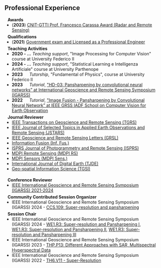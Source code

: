 ## Professional Experience

<h4 style="margin:0 10px 0;">Awards</h4>

<ul style="margin:0 0 5px;">
  <li><autocolor>(<strong>2023</strong>) <a href="https://itee.dieti.unina.it/index.php/it/26-news-xxxix-cycle/266-gtti-annual-meeting-award-winner-2023">CNIT-GTTI Prof. Francesco Carassa Award (Radar and Remote Sensing)</a></autocolor></li>
</ul>

<h4 style="margin:0 10px 0;">Qualifications</h4>

<ul style="margin:0 0 5px;">
  <li><autocolor>(<strong>2021</strong>) <a href="https://www.unina.it/documents/11958/24211580/ING.INF_2021.01.12_esito.11.1.pdf">Government exam and Licensed as a Professional Engineer</a></autocolor></li>
</ul>


<h4 style="margin:0 10px 0;">Teaching Activities</h4>
<ul style="margin:0 0 5px;">
  <li><autocolor><strong>2020 - ...</strong>  <em>Teaching support</em>,  "Image Processing for Computer Vision" course at University Federico II</autocolor></li>
  <li><autocolor><strong>2024 - ...</strong>  <em>Teaching support</em>,  "Statistical Learning e Intelligenza Artificiale" course at University Parthenope</autocolor></li>
  <li><autocolor><strong>2023</strong><code>&nbsp;&emsp;&emsp;</code><em>Tutorship</em>, "Fundamental of Physics", course at University Federico II</autocolor></li>
  <li><autocolor><strong>2023</strong><code>&nbsp;&emsp;&emsp;</code><em>Tutorial</em>, <a href="https://2023.ieeeigarss.org/tutorials.php#tut107">"HD-03: Pansharpening by convolutional neural networks” at International
Geoscience and Remote Sensing Symposium (IGARSS)</a></autocolor></li>
  <li><autocolor><strong>2022</strong><code>&nbsp;&emsp;&emsp;</code><em>Tutorial</em>, <a href="https://iadf-school.org/iadf_2022/">"Image Fusion - Pansharpening by Convolutional Neural Network” at IEEE GRSS IADF School on Computer Vision for Earth Observation</a></autocolor></li>
</ul>


<h4 style="margin:0 10px 0;">Journal Reviewer</h4>

<ul style="margin:0 0 20px;">
  <li><a href="https://ieeexplore.ieee.org/xpl/RecentIssue.jsp?punumber=36"><autocolor>IEEE Transactions on Geoscience and Remote Sensing (TGRS)</autocolor></a></li>
  <li><a href="https://ieeexplore.ieee.org/xpl/RecentIssue.jsp?punumber=4609443"><autocolor>IEEE Journal of Selected Topics in Applied Earth Observations and Remote Sensing (JSTARS)</autocolor></a></li>
  <li><a href="https://ieeexplore.ieee.org/xpl/RecentIssue.jsp?punumber=8859"><autocolor>IEEE Geoscience and Remote Sensing Letters (GRSL)</autocolor></a></li>
  <li><a href="https://www.sciencedirect.com/journal/information-fusion"><autocolor>Information Fusion (Inf. Fus.)</autocolor></a></li>
  <li><a href="https://www.sciencedirect.com/journal/isprs-journal-of-photogrammetry-and-remote-sensing"><autocolor>ISPRS Journal of Photogrammetry and Remote Sensing (ISPRS)</autocolor></a></li>
  <li><a href="https://www.mdpi.com/journal/remotesensing/about"><autocolor>MDPI Remote Sensing (MDPI RS)</autocolor></a></li>
  <li><a href="https://www.mdpi.com/journal/sensors/about"><autocolor>MDPI Sensors (MDPI Sens.)</autocolor></a></li>
  <li><a href="https://www.tandfonline.com/journals/tjde20"><autocolor>International Journal of Digital Earth  (TJDE)</autocolor></a></li>
  <li><a href="https://www.tandfonline.com/journals/tgsi20"><autocolor>Geo-spatial Information Science (TGSI)</autocolor></a></li>
</ul>


<h4 style="margin:0 10px 0;">Conference Reviewer</h4>

<ul style="margin:0 0 5px;">
  <li><a href="https://2023.ieeeigarss.org/"><autocolor>IEEE International Geoscience and Remote Sensing Symposium (IGARSS) 2021-2024</autocolor></a></li>
</ul>


<h4 style="margin:0 10px 0;">Community Contributed Session Organizer</h4>

<ul style="margin:0 0 5px;">
  <li><autocolor>IEEE International Geoscience and Remote Sensing Symposium (IGARSS) 2024 - <a href="https://2024.ieeeigarss.org/community_contributed_sessions.php">CCS.109: Super-resolution and pansharpening</a></autocolor></li>
</ul>


<h4 style="margin:0 10px 0;">Session Chair</h4>

<ul style="margin:0 0 5px;">
  <li><autocolor>IEEE International Geoscience and Remote Sensing Symposium (IGARSS) 2024 - <a href="https://2024.ieeeigarss.org/view_session.php?SessionID=1190">WE1.R3: Super-resolution and Pansharpening I</a>, <a href="https://2024.ieeeigarss.org/view_session.php?SessionID=1191">WE1.R3: Super-resolution and Pansharpening II</a>, <a href="https://2024.ieeeigarss.org/view_session.php?SessionID=1340">WE1.R3: Super-resolution and Pansharpening III</a></autocolor></li>
  <li><autocolor>IEEE International Geoscience and Remote Sensing Symposium (IGARSS) 2023 - <a href="https://2023.ieeeigarss.org/view_session.php?SessionID=1119">THP.P13: Different Approaches with SAR, Multispectral Hyperspectral Data</a></autocolor></li>
  <li><autocolor>IEEE International Geoscience and Remote Sensing Symposium (IGARSS) 2022 - <a href="https://www.igarss2022.org/view_session.php?SessionID=1126">TH6.V11 - Super-Resolution</a></autocolor></li>
</ul>
